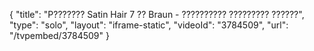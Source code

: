 {
    "title": "P??????? Satin Hair 7 ?? Braun - ?????????? ????????? ??????",
    "type": "solo",
    "layout": "iframe-static",
    "videoId": "3784509",
    "url": "\/tvpembed\/3784509"
}